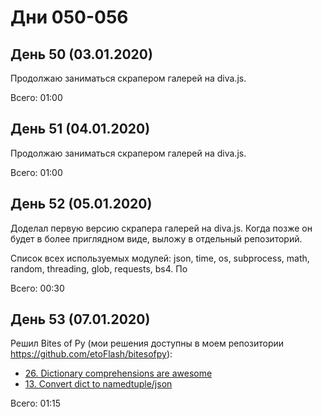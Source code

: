# Дни 050-056

## День 50 (03.01.2020)

Продолжаю заниматься скрапером галерей на diva.js.

Всего: 01:00

## День 51 (04.01.2020)

Продолжаю заниматься скрапером галерей на diva.js.

Всего: 01:00

## День 52 (05.01.2020)

Доделал первую версию скрапера галерей на diva.js. Когда позже он будет в более приглядном виде, выложу в отдельный репозиторий.

Список всех используемых модулей: json, time, os, subprocess, math, random, threading, glob, requests, bs4. По 

Всего: 00:30

## День 53 (07.01.2020)

Решил Bites of Py (мои решения доступны в моем репозитории https://github.com/etoFlash/bitesofpy):

* [26. Dictionary comprehensions are awesome](https://codechalleng.es/bites/26/)
* [13. Convert dict to namedtuple/json](https://codechalleng.es/bites/13/)

Всего: 01:15
